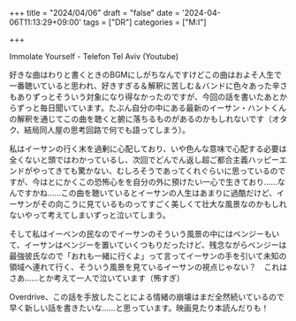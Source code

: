 +++
title = "2024/04/06"
draft = "false"
date = '2024-04-06T11:13:29+09:00'
tags = ["DR"]
categories = ["M:I"]

+++

Immolate Yourself - Telefon Tel Aviv (Youtube)

好きな曲はわりと書くときのBGMにしがちなんですけどこの曲はおよそ人生で一番聴いていると思われ、好きすぎる＆解釈に苦しむ＆バンドに色々あった辛さもありずっとそういう対象になり得なかったのですが、今回の話を書いたあとからずっと毎日聞いています。たぶん自分の中にある最新のイーサン・ハントくんの解釈を通じてこの曲を聴くと腑に落ちるものがあるのかもしれないです（オタク、結局同人屋の思考回路で何でも語ってしまう）。

私はイーサンの行く末を過剰に心配しており、いや色んな意味で心配する必要は全くないと頭ではわかっているし、次回でどんでん返し超ご都合主義ハッピーエンドがやってきても驚かない、むしろそうであってくれぐらいに思っているのですが、今はとにかくこの恐怖心をを自分の外に預けたい一心で生きており……なんですかね……この曲を聴いているとイーサンの人生はあまりに過酷だけど、イーサンがその向こうに見ているものってすごく美しくて壮大な風景なのかもしれないやって考えてしまいずっと泣いてしまう。

そして私はイーベンの民なのでイーサンのそういう風景の中にはベンジーもいて、イーサンはベンジーを置いていくつもりだったけど、残念ながらベンジーは最強彼氏なので「おれも一緒に行くよ」って言ってイーサンの手を引いて未知の領域へ連れて行く、そういう風景を見ているイーサンの視点じゃない？　これはさあ……とか考えて一人で泣いています（怖すぎ）

Overdrive、この話を手放したことによる情緒の崩壊はまだ全然続いているので早く新しい話を書きたいな……と思っています。映画見たり本読んだりも！
